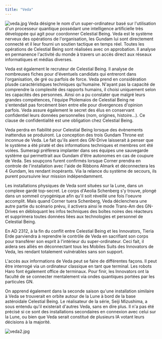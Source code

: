 ```yaml
---
title: "Veda"
---
```


![veda.jpg](/images/stories/saga/gundam00/tech/veda.jpg "Le")
Veda désigne le nom d'un super-ordinateur basé sur l'utilisation d'un processeur quantique possédant une intelligence artificielle très développée qui agit pour coordonner Celestial Being. Veda est le système nerveux des opérations de l'organisation, les Gundam lui sont directement connecté et il leur fourni un soutien tactique en temps réel. Toutes les opérations de Celestial Being sont réalisées avec on approbation. Il analyse en permanence l'activité du monde à travers un accès direct aux réseaux informatiques et médias diverses.


Veda est également le recruteur de Celestial Being. Il analyse de nombreuses fiches pour d'éventuels candidats qui entreront dans l'organisation, de gré ou parfois de force. Veda prend en considération plusde caractéristiques techniques qu'humaine. N'ayant pas la capacité de comprendre la complexité des rapports humains, il choisi uniquement selon les capacités des personnes. Ainsi on a pu constater que malgré leurs grandes compétences, l'équipe Ptolemaios de Celestial Being ne s'entendait pas forcément bien entre elle pour divergences d'opinion parfois. Veda assure également le secret des élus en conservant confidentiel leurs données personnelles (nom, origines, histoire...). Ce clause de confidentialité est une obligation chez Celestial Being.


Veda perdra en fiabilité pour Celestial Being lorsque des évènements inattendus se produiront. La conception des trois Gundam Throne est inconnue de Veda. Le fait qu'ils aient des GN-Drive laisserait à penser que le système a été piraté et des informations techniques et membres ont été volées. Sumeragi préfèrera implanter dans ses équipes une sauvegarde système qui permettrait aux Gundam d'être autonomes en cas de coupure de Veda. Ses soupçons furent confirmés lorsque Corner prendra en controle de l'installation avec l'aide de Ribbons Almark et déconnectera les 4 Gundam, les rendant inopérants. Via la relance du système de secours, ils purent poursuivre leur mission indépendamment.


Les installations physiques de Veda sont situées sur la Lune, dans un complexe gardé top-secret. Le corps d'Aeolia Schenberg s'y trouve, plongé dans un sommeil cryogénique afin qu'il soit réveillé une fois l'oeuvre accomplit. Mais quand Corner tuera Schenberg, Veda déclenchera une autre partie du scénario prévu, il activera ainsi le mode Trans-Am des GN-Drives en débloquant les infos techniques des boîtes noires des réacteurs et supprimera toutes données liées aux technologies et personnel de Celestial Being.


En AD 2312, à la fin du conflit entre Celestial Being et les Innovators, Tieria Erde parviendra à reprendre le contrôle de Veda en sacrifiant son corps pour transférer son esprit à l'intérieur du super-ordinateur. Ceci fait, il aidera ses alliés en déconnectant tous les Mobiles Suits des Innovators de Veda, les rendant totalement vulnérables sans son support.


L'accès aux informations de Veda peut se faire de différentes façons. Il peut être interrogé via un ordinateur classique en tant que terminal. Les robots Haro font également office de terminaux. Pour finir, les Innovators ont la faculté de se connecter mentalement via ondes quantiques portées par les particules GN.


On apprend également dans la seconde saison qu'une installation similaire à Veda se trouverait en orbite autour de la Lune à bord de la base astéroidale Celestial Being. Le réalisateur de la série, Seiji Mizushima, a sous entendu qu'il existerait d'autres Veda, sans en dire plus. Il n'a pas été précisé si ce sont des installations secondaires en connexion avec celui sur la Lune, ou bien que Veda serait constitué de plusieurs IA votant leurs décisions à la majorité.


![veda2.jpg](/images/stories/saga/gundam00/tech/veda2.jpg "Image de l'implication de Veda dans le réseau CB")

